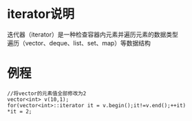 <!--
 * @Description : 
 * @Author      : Yufeng Zhang
 * @Date: 2023-10-30 20:41:31
 * @LastEditTime: 2023-10-30 20:43:24
-->
# iterator说明
迭代器（iterator）是一种检查容器内元素并遍历元素的数据类型   
遍历（vector、deque、list、set、map）等数据结构

# 例程
```
//将vector的元素值全部修改为2
vector<int> v(10,1);
for(vector<int>::iterator it = v.begin();it!=v.end();++it)
*it = 2;
```